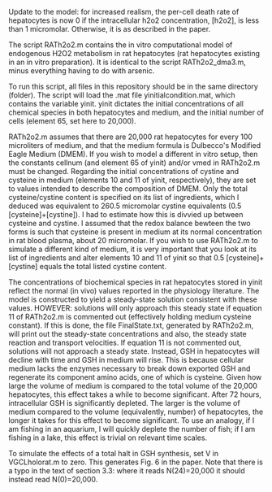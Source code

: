 Update to the model: for increased realism, the per-cell death rate of hepatocytes is now 0 if the intracellular h2o2 concentration, [h2o2], 
is less than 1 micromolar. Otherwise, it is as described in the paper.

The script RATh2o2.m contains the in vitro computational model of endogenous H2O2 metabolism in rat hepatocytes (rat hepatocytes
existing in an in vitro preparation). It is identical to the script RATh2o2_dma3.m, minus everything having to do with
arsenic. 

To run this script, all files in this repository should be in the same directory (folder). The script will load the .mat file
yinitialcondition.mat, which contains the variable yinit. yinit dictates the initial concentrations of all chemical species
in both hepatocytes and medium, and the initial number of cells (element 65, set here to 20,000). 

RATh2o2.m assumes that there are 20,000 rat hepatocytes for every 100 microliters of medium, and that the medium formula is
Dulbecco's Modified Eagle Medium (DMEM). If you wish to model a different in vitro setup, then the constants cellnum (and element 
65 of yinit) and/or vmed in RATh2o2.m  must be changed. Regarding the initial concentrations of cystine and cysteine 
in medium (elements 10 and 11 of yinit, respectively), they are set to values intended to describe the composition of DMEM. 
Only the total cysteine/cystine content is specified on its list of ingredients, which I deduced was equivalent to 260.5 micromolar
cystine equivalents (0.5 [cysteine]+[cystine]). I had to estimate how this is divvied up between cysteine and cystine. I assumed that 
the redox balance bewteen the two forms is such that cysteine is present in medium at its normal concentration in rat blood plasma, about
20 micromolar. If you wish to use RATh2o2.m to simulate a different kind of medium, it is very important that you look at its list of 
ingredients and alter elements 10 and 11 of yinit so that 0.5 [cysteine]+[cystine] equals the total listed cystine content.

The concentrations of biochemical species in rat hepatocytes stored in yinit reflect the normal (in vivo) values reported in the
physiology literature. The model is constructed to yield a steady-state solution consistent with these values. HOWEVER: solutions
will only approach this steady state if equation 11 of RATh2o2.m is commented out (effectively holding medium cysteine constant). 
If this is done, the file FinalState.txt, generated by RATh2o2.m, will print out the steady-state concentrations and also, the steady
state reaction and transport velocities. If equation 11 is not commented out, solutions will not approach a steady state. Instead,
GSH in hepatocytes will decline with time and GSH in medium will rise. This is because cellular medium lacks the enzymes necessary to 
break down exported GSH and regenerate its component amino acids, one of which is cysteine. Given how large the volume of medium is compared to 
the total volume of the 20,000 hepatocytes, this effect takes a while to become significant. After 72 hours, intracellular GSH is 
significantly depleted. The larger is the volume of medium compared to the volume (equivalently, number) of hepatocytes, the longer it 
takes for this effect to become significant. To use an analogy, if I am fishing in an aquarium, I will quickly deplete the number of fish; 
if I am fishing in a lake, this effect is trivial on relevant time scales.

To simulate the effects of a total halt in GSH synthesis, set V in VGCLholorat.m to zero. This generates Fig. 6 in the
paper. Note that there is a typo in the text of section 3.3: where it reads N(24)=20,000 it should instead read N(0)=20,000.


 

